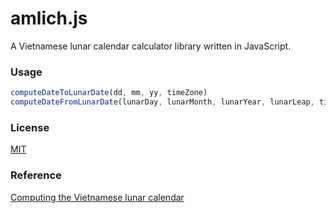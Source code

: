 # amlich.js

A Vietnamese lunar calendar calculator library written in JavaScript.

### Usage

```js
computeDateToLunarDate(dd, mm, yy, timeZone) 
computeDateFromLunarDate(lunarDay, lunarMonth, lunarYear, lunarLeap, timeZone)
```

### License

[MIT](LICENSE)

### Reference

[Computing the Vietnamese lunar calendar](https://www.informatik.uni-leipzig.de/~duc/amlich/calrules_en.html)
